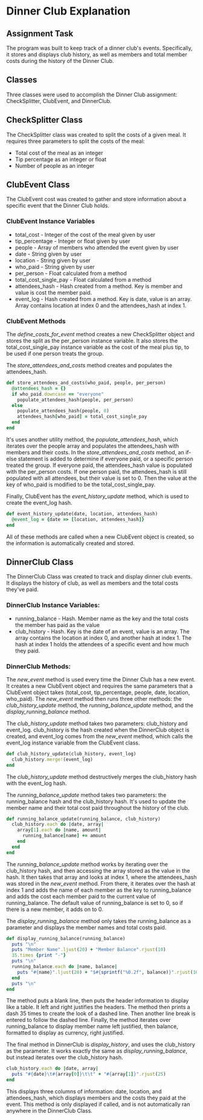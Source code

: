 # Dinner Club Explanation

## Assignment Task

The program was built to keep track of a dinner club's events. Specifically, it stores and displays club history, as well as members and total member costs during the history of the Dinner Club.

## Classes
Three classes were used to accomplish the Dinner Club assignment: CheckSplitter, ClubEvent, and DinnerClub.

## CheckSplitter Class
The CheckSplitter class was created to split the costs of a given meal. It requires three parameters to split the costs of the meal:
- Total cost of the meal as an integer
- Tip percentage as an integer or float
- Number of people as an integer

## ClubEvent Class
The ClubEvent cost was created to gather and store information about a specific event that the Dinner Club holds.

### ClubEvent Instance Variables
- total_cost - Integer of the cost of the meal given by user
- tip_percentage - Integer or float given by user
- people - Array of members who attended the event given by user
- date - String given by user
- location - String given by user
- who_paid - String given by user
- per_person - Float calculated from a method
- total_cost_single_pay - Float calculated from a method
- attendees_hash - Hash created from a method. Key is member and value is cost the member paid.
- event_log - Hash created from a method. Key is date, value is an array. Array contains location at index 0 and the attendees_hash at index 1.

### ClubEvent Methods
The *define_costs_for_event* method creates a new CheckSplitter object and stores the split as the per_person instance variable. It also stores the total_cost_single_pay instance variable as the cost of the meal plus tip, to be used if one person treats the group.

The *store_attendees_and_costs* method creates and populates the attendees_hash.

~~~ruby
def store_attendees_and_costs(who_paid, people, per_person)
  @attendees_hash = {}
  if who_paid.downcase == "everyone"
    populate_attendees_hash(people, per_person)
  else
    populate_attendees_hash(people, 0)
    attendees_hash[who_paid] = total_cost_single_pay
  end
end
~~~

It's uses another utility method, the *populate_attendees_hash*, which iterates over the people array and populates the attendees_hash with members and their costs.  In the *store_attendees_and_costs* method, an if-else statement is added to determine if everyone paid, or a specific person treated the group. If everyone paid, the attendees_hash value is populated with the per_person costs. If one person paid, the attendees_hash is still populated with all attendees, but their value is set to 0. Then the value at the key of who_paid is modified to be the total_cost_single_pay.

Finally, ClubEvent has the *event_history_update* method, which is used to create the event_log hash.

~~~ruby
def event_history_update(date, location, attendees_hash)
  @event_log = {date => [location, attendees_hash]}
end
~~~

All of these methods are called when a new ClubEvent object is created, so the information is automatically created and stored.

## DinnerClub Class
The DinnerClub Class was created to track and display dinner club events. It displays the history of club, as well as members and the total costs they've paid.

### DinnerClub Instance Variables:
- running_balance - Hash. Member name as the key and the total costs the member has paid as the value
- club_history - Hash. Key is the date of an event, value is an array. The array contains the location at index 0, and another hash at index 1. The hash at index 1 holds the attendees of a specific event and how much they paid.

### DinnerClub Methods:
The *new_event* method is used every time the Dinner Club has a new event. It creates a new ClubEvent object and requires the same parameters that a ClubEvent object takes (total_cost, tip_percentage, people, date, location, who_paid). The *new_event* method then runs three other methods: the *club_history_update* method, the *running_balance_update* method, and the *display_running_balance* method.

The *club_history_update* method takes two parameters: club_history and event_log. club_history is the hash created when the DinnerClub object is created, and event_log comes from the *new_event* method, which calls the event_log instance variable from the ClubEvent class.

~~~ruby
def club_history_update(club_history, event_log)
  club_history.merge!(event_log)
end
~~~

The *club_history_update* method destructively merges the club_history hash with the event_log hash.

The *running_balance_update* method takes two parameters: the running_balance hash and the club_history hash. It's used to update the member name and their total cost paid throughout the history of the club.

~~~ruby
def running_balance_update(running_balance, club_history)
  club_history.each do |date, array|
    array[1].each do |name, amount|
      running_balance[name] += amount
    end
  end
end
~~~

The *running_balance_update* method works by iterating over the club_history hash, and then accessing the array stored as the value in the hash. It then takes that array and looks at index 1, where the attendees_hash was stored in the *new_event* method. From there, it iterates over the hash at index 1 and adds the name of each member as the key to running_balance and adds the cost each member paid to the current value of running_balance. The default value of running_balance is set to 0, so if there is a new member, it adds on to 0.

The *display_running_balance* method only takes the running_balance as a parameter and displays the member names and total costs paid.

~~~ruby
def display_running_balance(running_balance)
  puts "\n"
  puts "Member Name".ljust(20) + "Member Balance".rjust(10)
  35.times {print "-"}
  puts "\n"
  running_balance.each do |name, balance|
    puts "#{name}".ljust(20) + "$#{sprintf("%0.2f", balance)}".rjust(10)
  end
  puts "\n"
end
~~~

The method puts a blank line, then puts the header information to display like a table. It left and right justifies the headers. The method then prints a dash 35 times to create the look of a dashed line. Then another line break is entered to follow the dashed line. Finally, the method iterates over running_balance to display member name left justified, then balance, formatted to display as currency, right justified.

The final method in DinnerClub is *display_history*, and uses the club_history as the parameter. It works exactly the same as *display_running_balance*, but instead iterates over the club_history hash.

~~~ruby
club_history.each do |date, array|
  puts "#{date}\t#{array[0]}\t\t" + "#{array[1]}".rjust(25)
end
~~~

This displays three columns of information: date, location, and attendees_hash, which displays members and the costs they paid at the event.  This method is only displayed if called, and is not automatically ran anywhere in the DinnerClub Class.
